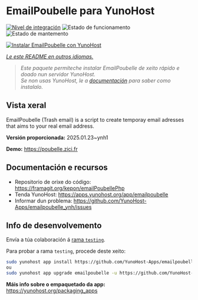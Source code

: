 <!--
NOTA: Este README foi creado automáticamente por <https://github.com/YunoHost/apps/tree/master/tools/readme_generator>
NON debe editarse manualmente.
-->

# EmailPoubelle para YunoHost

[![Nivel de integración](https://apps.yunohost.org/badge/integration/emailpoubelle)](https://ci-apps.yunohost.org/ci/apps/emailpoubelle/)
![Estado de funcionamento](https://apps.yunohost.org/badge/state/emailpoubelle)
![Estado de mantemento](https://apps.yunohost.org/badge/maintained/emailpoubelle)

[![Instalar EmailPoubelle con YunoHost](https://install-app.yunohost.org/install-with-yunohost.svg)](https://install-app.yunohost.org/?app=emailpoubelle)

*[Le este README en outros idiomas.](./ALL_README.md)*

> *Este paquete permíteche instalar EmailPoubelle de xeito rápido e doado nun servidor YunoHost.*  
> *Se non usas YunoHost, le a [documentación](https://yunohost.org/install) para saber como instalalo.*

## Vista xeral

EmailPoubelle (Trash email) is a script to create temporay email adresses that aims to your real email address.


**Versión proporcionada:** 2025.01.23~ynh1

**Demo:** <https://poubelle.zici.fr>
## Documentación e recursos

- Repositorio de orixe do código: <https://framagit.org/kepon/emailPoubellePhp>
- Tenda YunoHost: <https://apps.yunohost.org/app/emailpoubelle>
- Informar dun problema: <https://github.com/YunoHost-Apps/emailpoubelle_ynh/issues>

## Info de desenvolvemento

Envía a túa colaboración á [rama `testing`](https://github.com/YunoHost-Apps/emailpoubelle_ynh/tree/testing).

Para probar a rama `testing`, procede deste xeito:

```bash
sudo yunohost app install https://github.com/YunoHost-Apps/emailpoubelle_ynh/tree/testing --debug
ou
sudo yunohost app upgrade emailpoubelle -u https://github.com/YunoHost-Apps/emailpoubelle_ynh/tree/testing --debug
```

**Máis info sobre o empaquetado da app:** <https://yunohost.org/packaging_apps>
